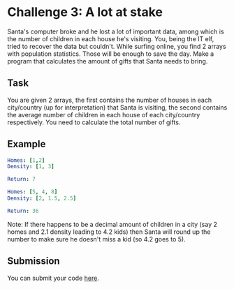 # Challenge 3: A lot at stake

Santa's computer broke and he lost a lot of important data, among which is the number of children in each house he's visiting. You, being the IT elf, tried to recover the data but couldn't. While surfing online, you find 2 arrays with population statistics. Those will be enough to save the day. Make a program that calculates the amount of gifts that Santa needs to bring.

## Task

You are given 2 arrays, the first contains the number of houses in each city/country (up for interpretation) that Santa is visiting, the second contains the average number of children in each house of each city/country respectively. You need to calculate the total number of gifts.

## Example

```yaml
Homes: [1,2]
Density: [1, 3]

Return: 7

Homes: [5, 4, 8]
Density: [2, 1.5, 2.5]

Return: 36
```

Note: If there happens to be a decimal amount of children in a city (say 2 homes and 2.1 density leading to 4.2 kids) then Santa will round up the number to make sure he doesn't miss a kid (so 4.2 goes to 5).

## Submission

You can submit your code [here](https://docs.google.com/forms/d/1SsjQ2lDbAs_g1H49ZS44y6Tw1KuX3sM9f6GKW_YaNaI).
